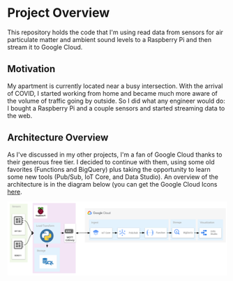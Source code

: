 # Project Overview
This repository holds the code that I'm using read data from sensors for air particulate matter and ambient sound levels to a Raspberry Pi and then stream it to Google Cloud.

## Motivation
My apartment is currently located near a busy intersection. With the arrival of COVID, I started working from home and became much more aware of the volume of traffic going by outside. So I did what any engineer would do: I bought a Raspberry Pi and a couple sensors and started streaming data to the web.

## Architecture Overview
As I've discussed in my other projects, I'm a fan of Google Cloud thanks to their generous free tier. I decided to continue with them, using some old favorites (Functions and BigQuery) plus taking the opportunity to learn some new tools (Pub/Sub, IoT Core, and Data Studio). An overview of the architecture is in the diagram below (you can get the Google Cloud Icons [here](https://cloud.google.com/icons/).

![RPi Architecture](https://raw.githubusercontent.com/fritzel56/rpi-sensors/readme/images/rpi-architecture.png)
